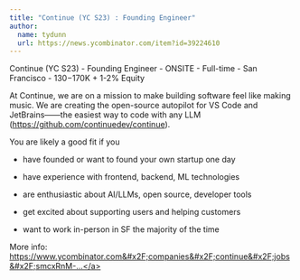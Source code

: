 ```yaml
---
title: "Continue (YC S23) : Founding Engineer"
author:
  name: tydunn
  url: https://news.ycombinator.com/item?id=39224610
---
```

Continue (YC S23) - Founding Engineer - ONSITE - Full-time - San Francisco - $130-$170K + 1-2% Equity

At Continue, we are on a mission to make building software feel like making music. We are creating the open-source autopilot for VS Code and JetBrains——the easiest way to code with any LLM (<a href="https:&#x2F;&#x2F;github.com&#x2F;continuedev&#x2F;continue">https:&#x2F;&#x2F;github.com&#x2F;continuedev&#x2F;continue</a>).

You are likely a good fit if you

- have founded or want to found your own startup one day

- have experience with frontend, backend, ML technologies

- are enthusiastic about AI&#x2F;LLMs, open source, developer tools

- get excited about supporting users and helping customers

- want to work in-person in SF the majority of the time

More info: <a href="https:&#x2F;&#x2F;www.ycombinator.com&#x2F;companies&#x2F;continue&#x2F;jobs&#x2F;smcxRnM-founding-engineer">https:&#x2F;&#x2F;www.ycombinator.com&#x2F;companies&#x2F;continue&#x2F;jobs&#x2F;smcxRnM-...</a>
